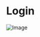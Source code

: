 <h1>Login</h1>


![Image](https://github.com/user-attachments/assets/3ea0746f-67f5-4814-82df-b60f4e6864bc)

